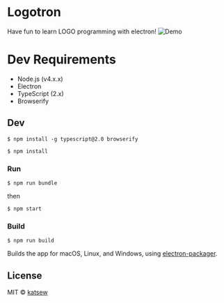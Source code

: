 # Logotron

Have fun to learn LOGO programming with electron!
![Demo](https://raw.githubusercontent.com/katsew/logotron/develop/assets/image/demo.gif)

# Dev Requirements

- Node.js (v4.x.x)
- Electron
- TypeScript (2.x)
- Browserify

## Dev

```
$ npm install -g typescript@2.0 browserify
```

```
$ npm install
```

### Run

 
```
$ npm run bundle
```

then

```
$ npm start
```

### Build

```
$ npm run build
```

Builds the app for macOS, Linux, and Windows, using [electron-packager](https://github.com/electron-userland/electron-packager).


## License

MIT © [katsew](http://katsew.github.io)
